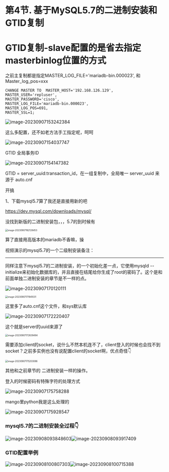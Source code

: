 # 第4节. 基于MySQL5.7的二进制安装和GTID复制



# GTID复制-slave配置的是省去指定masterbinlog位置的方式

之前主复制都是指定MASTER_LOG_FILE='mariadb-bin.000023', 和 Master_log_pos=xxx

```
CHANGE MASTER TO  MASTER_HOST='192.168.126.129',  MASTER_USER='repluser',  
MASTER_PASSWORD='cisco',
MASTER_LOG_FILE='mariadb-bin.000023',  
MASTER_LOG_POS=691,
MASTER_SSL=1;
```



![image-20230907153242384](4-基于MySQL5.7的二进制安装和GTID复制.assets/image-20230907153242384.png)

这么多配置，还不如老方法手工指定呢，呵呵





![image-20230907154037747](4-基于MySQL5.7的二进制安装和GTID复制.assets/image-20230907154037747.png)

GTID 全局事务ID

![image-20230907154147382](4-基于MySQL5.7的二进制安装和GTID复制.assets/image-20230907154147382.png)



GTID = server_uuid:transaction_id，在一组复制中，全局唯一 server_uuid 来源于 auto.cnf





开搞

1、下载mysql5.7算了我还是直接用新的吧

https://dev.mysql.com/downloads/mysql/

没找到新版的二进制安装包，，，5.7的到时候有

<img src="4-基于MySQL5.7的二进制安装和GTID复制.assets/image-20230907162128453.png" alt="image-20230907162128453" style="zoom:50%;" />

算了直接用高版本的mariadb不香嘛，操



视频演示的mysql5.7的一个二级制安装备注：

---

同样注意下mysql5.7的二进制安装，的一个初始化差一点，它使用mysqld --initialize来初始化数据库的，并且直接在结尾给你生成了root的密码了。这个是和前面单独二进制安装的章节是不一样的点。

![image-20230907170120111](4-基于MySQL5.7的二进制安装和GTID复制.assets/image-20230907170120111.png)

<img src="4-基于MySQL5.7的二进制安装和GTID复制.assets/image-20230907171941031.png" alt="image-20230907171941031" style="zoom:50%;" /> 

这里多了auto.cnf这个文件，和sys默认库

![image-20230907172220407](4-基于MySQL5.7的二进制安装和GTID复制.assets/image-20230907172220407.png)

这个就是server的uuid来源了

<img src="4-基于MySQL5.7的二进制安装和GTID复制.assets/image-20230907172639494.png" alt="image-20230907172639494" style="zoom:50%;" />



需要添加client的socket，说什么不然本机连不了，client登入的时候也会找不到socket？之前多实例也没有说配置client的socket啊，优点奇怪👇

<img src="4-基于MySQL5.7的二进制安装和GTID复制.assets/image-20230907175203086.png" alt="image-20230907175203086" style="zoom:50%;" />

其他和之前章节的 二进制安装一样的操作。



登入的时候密码有特殊字符的处理方式

![image-20230907175758288](4-基于MySQL5.7的二进制安装和GTID复制.assets/image-20230907175758288.png)

mango里python我是这么处理的

![image-20230907175928547](4-基于MySQL5.7的二进制安装和GTID复制.assets/image-20230907175928547.png)

### mysql5.7的二进制安装全过程👇

![image-20230908093848603](4-基于MySQL5.7的二进制安装和GTID复制.assets/image-20230908093848603.png)![image-20230908093917409](4-基于MySQL5.7的二进制安装和GTID复制.assets/image-20230908093917409.png)





### GTID配置举例

![image-20230908100807303](4-基于MySQL5.7的二进制安装和GTID复制.assets/image-20230908100807303.png)![image-20230908100715388](4-基于MySQL5.7的二进制安装和GTID复制.assets/image-20230908100715388.png)





